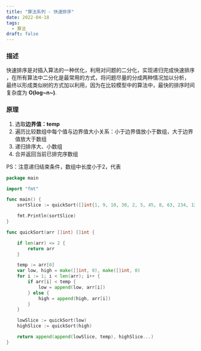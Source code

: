 ```yaml
---
title: "算法系列 - 快速排序"
date: 2022-04-18
tags: 
  - 算法
draft: false
---
```




### 描述

快速排序是对插入算法的一种优化，利用对问题的二分化，实现递归完成快速排序 ，在所有算法中二分化是最常用的方式，将问题尽量的分成两种情况加以分析， 最终以形成类似树的方式加以利用，因为在比较模型中的算法中，最快的排序时间复杂度为 **O(log~n~)**.



### 原理

1. 选取**边界值：temp**
2. 遍历比较数组中每个值与边界值大小关系：小于边界值放小于数组，大于边界值放大于数组
3. 递归排序大、小数组
4. 合并返回当前已排完序数组

PS：注意递归结束条件，数组中长度小于2，代表



```go
package main

import "fmt"

func main() {
	sortSlice := quickSort([]int{1, 9, 10, 30, 2, 5, 45, 8, 63, 234, 12})

	fmt.Println(sortSlice)
}

func quickSort(arr []int) []int {

	if len(arr) <= 2 {
		return arr
	}

	temp := arr[0]
	var low, high = make([]int, 0), make([]int, 0)
	for i := 1; i < len(arr); i++ {
		if arr[i] < temp {
			low = append(low, arr[i])
		} else {
			high = append(high, arr[i])
		}
	}

	lowSlice := quickSort(low)
	highSlice := quickSort(high)

	return append(append(lowSlice, temp), highSlice...)
}
```

